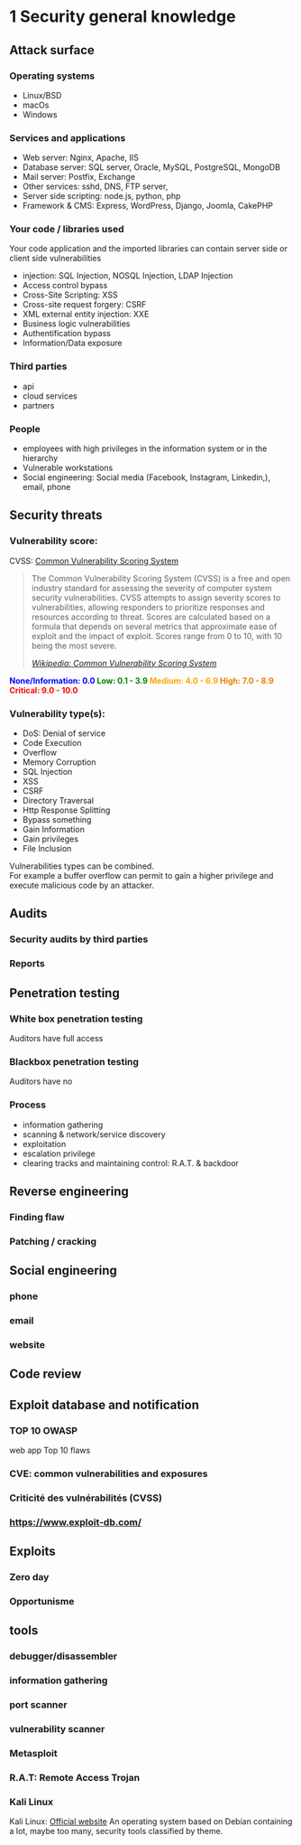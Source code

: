 # 1 Security general knowledge

## Attack surface

### Operating systems

- Linux/BSD
- macOs
- Windows

### Services and applications

- Web server: Nginx, Apache, IIS
- Database server: SQL server, Oracle, MySQL, PostgreSQL, MongoDB
- Mail server: Postfix, Exchange
- Other services: sshd, DNS, FTP server,
- Server side scripting: node.js, python, php
- Framework & CMS: Express, WordPress, Django, Joomla, CakePHP

### Your code / libraries used

Your code application and the imported libraries can contain server side or client side vulnerabilities

- injection: SQL Injection, NOSQL Injection, LDAP Injection
- Access control bypass
- Cross-Site Scripting: XSS
- Cross-site request forgery: CSRF
- XML external entity injection: XXE
- Business logic vulnerabilities
- Authentification bypass
- Information/Data exposure

### Third parties

- api
- cloud services
- partners

### People

- employees with high privileges in the information system or in the hierarchy
- Vulnerable workstations
- Social engineering: Social media (Facebook, Instagram, Linkedin,), email, phone

## Security threats

### Vulnerability score:

CVSS: [Common Vulnerability Scoring System](https://www.first.org/cvss/v3.1/specification-document)

> The Common Vulnerability Scoring System (CVSS) is a free and open industry standard for assessing the severity of computer system security vulnerabilities. CVSS attempts to assign severity scores to vulnerabilities, allowing responders to prioritize responses and resources according to threat. Scores are calculated based on a formula that depends on several metrics that approximate ease of exploit and the impact of exploit. Scores range from 0 to 10, with 10 being the most severe.
>
> [_Wikipedia: Common Vulnerability Scoring System_](https://en.wikipedia.org/wiki/Common_Vulnerability_Scoring_System)</cite>

<span style="color:blue"><b>None/Information: 0.0 </b></span>
<span style="color:green"><b>Low: 0.1 - 3.9 </b></span>
<span style="color:orange"><b>Medium: 4.0 - 6.9 </b></span>
<span style="color:#e77f00"><b>High: 7.0 - 8.9 </b></span>
<span style="color:red"><b>Critical: 9.0 - 10.0 </b></span>

### Vulnerability type(s):

- DoS: Denial of service
- Code Execution
- Overflow
- Memory Corruption
- SQL Injection
- XSS
- CSRF
- Directory Traversal
- Http Response Splitting
- Bypass something
- Gain Information
- Gain privileges
- File Inclusion

Vulnerabilities types can be combined.  
For example a buffer overflow can permit to gain a higher privilege and execute malicious code by an attacker.

## Audits

### Security audits by third parties

### Reports

## Penetration testing

### White box penetration testing

Auditors have full access

### Blackbox penetration testing

Auditors have no

### Process

- information gathering
- scanning & network/service discovery
- exploitation
- escalation privilege
- clearing tracks and maintaining control: R.A.T. & backdoor

## Reverse engineering

### Finding flaw

### Patching / cracking

## Social engineering

### phone

### email

### website

## Code review

## Exploit database and notification

### TOP 10 OWASP

web app Top 10 flaws

### CVE: common vulnerabilities and exposures

### Criticité des vulnérabilités (CVSS)

### https://www.exploit-db.com/

## Exploits

### Zero day

### Opportunisme

## tools

### debugger/disassembler

### information gathering

### port scanner

### vulnerability scanner

### Metasploit

### R.A.T: Remote Access Trojan

### Kali Linux

Kali Linux: [Official website](https://www.kali.org/)
An operating system based on Debian containing a lot, maybe too many, security tools classified by theme.
